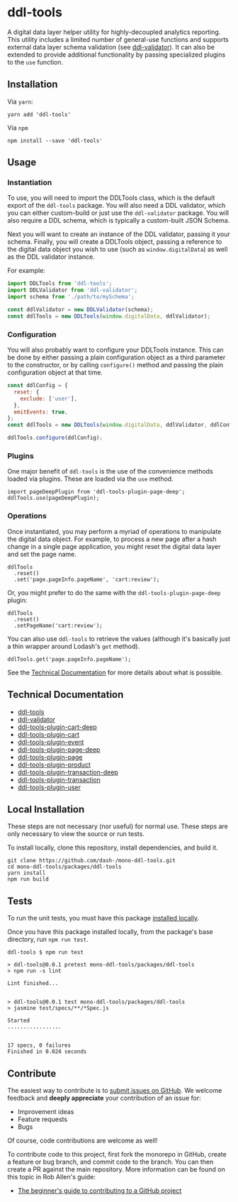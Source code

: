 # ddl-tools

A digital data layer helper utility for highly-decoupled analytics reporting.
This utility includes a limited number of general-use functions and supports
external data layer schema validation (see [ddl-validator](packages/ddl-validator)).
It can also be extended to provide additional functionality by passing
specialized plugins to the `use` function.


## Installation

Via `yarn`:

```
yarn add 'ddl-tools'
```

Via `npm`

```
npm install --save 'ddl-tools'
```


## Usage

### Instantiation

To use, you will need to import the DDLTools class, which is the default export
of the `ddl-tools` package.  You will also need a DDL validator, which you can
either custom-build or just use the `ddl-validator` package.  You will also
require a DDL schema, which is typically a custom-built JSON Schema.

Next you will want to create an instance of the DDL validator, passing it your
schema.  Finally, you will create a DDLTools object, passing a reference to the
digital data object you wish to use (such as `window.digitalData`) as well as
the DDL validator instance.

For example:

```js
import DDLTools from 'ddl-tools';
import DDLValidator from 'ddl-validator';
import schema from './path/to/mySchema';

const ddlValidator = new DDLValidator(schema);
const ddlTools = new DDLTools(window.digitalData, ddlValidator);
```

### Configuration

You will also probably want to configure your DDLTools instance.  This can be
done by either passing a plain configuration object as a third parameter to the
constructor, or by calling `configure()` method and passing the plain
configuration object at that time.

```js
const ddlConfig = {
  reset: {
    exclude: ['user'],
  },
  emitEvents: true,
};
const ddlTools = new DDLTools(window.digitalData, ddlValidator, ddlConfig);
```

```js
ddlTools.configure(ddlConfig);
```

### Plugins

One major benefit of `ddl-tools` is the use of the convenience methods loaded
via plugins.  These are loaded via the `use` method.

```
import pageDeepPlugin from 'ddl-tools-plugin-page-deep';
ddlTools.use(pageDeepPlugin);
```

### Operations

Once instantiated, you may perform a myriad of operations to manipulate the
digital data object.  For example, to process a new page after a hash change in
a single page application, you might reset the digital data layer and set the
page name.

```
ddlTools
  .reset()
  .set('page.pageInfo.pageName', 'cart:review');
```

Or, you might prefer to do the same with the `ddl-tools-plugin-page-deep` plugin:

```
ddlTools
  .reset()
  .setPageName('cart:review');
```

You can also use `ddl-tools` to retrieve the values (although it's basically
just a thin wrapper around Lodash's `get` method).

```
ddlTools.get('page.pageInfo.pageName');
```

See the [Technical Documentation](../../docs/ddl-tools.md) for more details
about what is possible.


## Technical Documentation

* [ddl-tools](../../docs/ddl-tools.md)
* [ddl-validator](../../docs/ddl-validator.md)
* [ddl-tools-plugin-cart-deep](../../docs/ddl-tools-plugin-cart-deep.md)
* [ddl-tools-plugin-cart](../../docs/ddl-tools-plugin-cart.md)
* [ddl-tools-plugin-event](../../docs/ddl-tools-plugin-event.md)
* [ddl-tools-plugin-page-deep](../../docs/ddl-tools-plugin-page-deep.md)
* [ddl-tools-plugin-page](../../docs/ddl-tools-plugin-page.md)
* [ddl-tools-plugin-product](../../docs/ddl-tools-plugin-product.md)
* [ddl-tools-plugin-transaction-deep](../../docs/ddl-tools-plugin-transaction-deep.md)
* [ddl-tools-plugin-transaction](../../docs/ddl-tools-plugin-transaction.md)
* [ddl-tools-plugin-user](../../docs/ddl-tools-plugin-user.md)


## Local Installation

These steps are not necessary (nor useful) for normal use.  These steps are only
necessary to view the source or run tests.

To install locally, clone this repository, install dependencies, and build it.

```
git clone https://github.com/dash-/mono-ddl-tools.git
cd mono-ddl-tools/packages/ddl-tools
yarn install
npm run build
```


## Tests

To run the unit tests, you must have this package
[installed locally](#local-installation).

Once you have this package installed locally, from the package's base
directory, run `npm run test`.

```
ddl-tools $ npm run test

> ddl-tools@0.0.1 pretest mono-ddl-tools/packages/ddl-tools
> npm run -s lint

Lint finished...


> ddl-tools@0.0.1 test mono-ddl-tools/packages/ddl-tools
> jasmine test/specs/**/*Spec.js

Started
.................


17 specs, 0 failures
Finished in 0.024 seconds
```


## Contribute

The easiest way to contribute is to
[submit issues on GitHub](https://github.com/dash-/mono-ddl-tools/issues).
We welcome feedback and **deeply appreciate** your contribution of an issue for:

* Improvement ideas
* Feature requests
* Bugs

Of course, code contributions are welcome as well!

To contribute code to this project, first fork the monorepo in GitHub, create
a feature or bug branch, and commit code to the branch.  You can then create a
PR against the main repository.  More information can be found on this topic in
Rob Allen's guide:

* [The beginner's guide to contributing to a GitHub project](https://akrabat.com/the-beginners-guide-to-contributing-to-a-github-project/)


